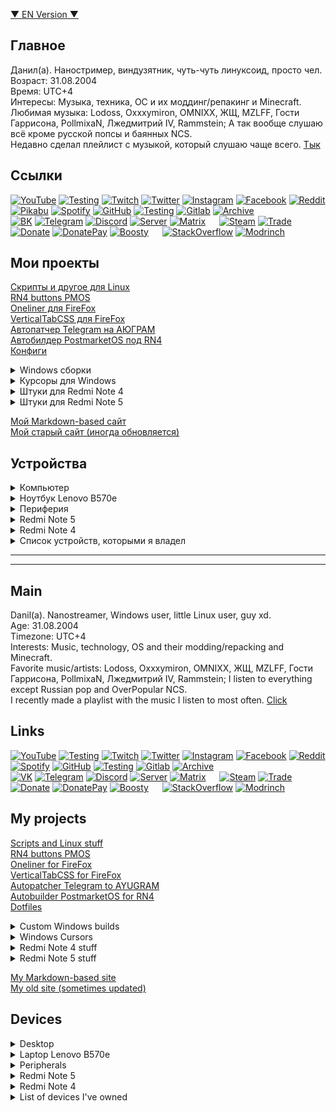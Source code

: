 <!-- https://www.rapidtables.com/convert/color/rgb-to-hex.html -->
<!-- http://shpargalkablog.ru/2016/02/space-html.html -->

[▼ EN Version ▼](#main)  

## Главное
Данил(а). Наностример, виндузятник, чуть-чуть линуксоид, просто чел.  
Возраст: 31.08.2004  
Время: UTC+4  
Интересы: Музыка, техника, ОС и их моддинг/репакинг и Minecraft.  
Любимая музыка: Lodoss, Oxxxymiron, OMNIXX, ЖЩ, MZLFF, Гости Гаррисона, PollmixaN, Лжедмитрий IV, Rammstein; А так вообще слушаю всё кроме русской попсы и баянных NCS.  
Недавно сделал плейлист с музыкой, который слушаю чаще всего. [Тык](https://vk.com/music/playlist/325323467_112_55c64c9939ff9a7ac1)

## Ссылки
[![YouTube](https://img.shields.io/badge/YouTube-F61C0D?style=plastic&link=https://www.youtube.com/@dsys1100)](https://www.youtube.com/@dsys1100)
[![Testing](https://img.shields.io/badge/Testing-F61C0D?style=plastic&link=https://www.youtube.com/@dsys1100_testing)](https://www.youtube.com/@dsys1100_testing)
[![Twitch](https://img.shields.io/badge/Twitch-6441A4?style=plastic&link=https://www.twitch.tv/dsys1100)](https://www.twitch.tv/dsys1100)
[![Twitter](https://img.shields.io/badge/Twitter-1D9BF0?style=plastic&link=https://twitter.com/dsys1100)](https://twitter.com/dsys1100)
[![Instagram](https://img.shields.io/badge/Instagram-FC115D?style=plastic&link=https://instagram.com/username_dsys1100)](https://instagram.com/username_dsys1100)
[![Facebook](https://img.shields.io/badge/Facebook-076BF9?style=plastic&link=https://www.facebook.com/dsys1100/)](https://www.facebook.com/dsys1100/)
[![Reddit](https://img.shields.io/badge/Reddit-FF460B?style=plastic&link=https://www.reddit.com/user/dsys1100)](https://www.reddit.com/user/dsys1100)
[![Pikabu](https://img.shields.io/badge/Pikabu-F2944C?style=plastic&link=https://pikabu.ru/@dsys1100)](https://pikabu.ru/@dsys1100)
[![Spotify](https://img.shields.io/badge/Spotify-13D56C?style=plastic&link=https://open.spotify.com/user/31ppg2dvvaqfzis6mbkwhck76epa)](https://open.spotify.com/user/31ppg2dvvaqfzis6mbkwhck76epa)
[![GitHub](https://img.shields.io/badge/GitHub-black?style=plastic&link=https://github.com/dsys1100)](https://github.com/dsys1100)
[![Testing](https://img.shields.io/badge/Testing-black?style=plastic&link=https://github.com/dsys1100testing)](https://github.com/dsys1100testing)
[![Gitlab](https://img.shields.io/badge/Gitlab-E3442B?style=plastic&link=https://gitlab.com/dsys1100)](https://gitlab.com/dsys1100)
[![Archive](https://img.shields.io/badge/Archive-222222?style=plastic&link=https://archive.org/details/@dsys1100)](https://archive.org/details/@dsys1100)  
[![BK](https://img.shields.io/badge/BK-0077FF?style=plastic&link=https://vk.com/dsys1100)](https://vk.com/dsys1100)
[![Telegram](https://img.shields.io/badge/Telegram-2399D6?style=plastic&link=https://t.me/dsys1100)](https://t.me/dsys1100)
[![Discord](https://img.shields.io/badge/Discord-5865F2?style=plastic&link=https://discord.com/users/690945624740462613)](https://discord.com/users/690945624740462613)
[![Server](https://img.shields.io/badge/Server-5865F2?style=plastic&link=https://discord.gg/DbFpfdvEcG)](https://discord.gg/DbFpfdvEcG)
[![Matrix](https://img.shields.io/badge/Matrix-black?style=plastic&link=https://matrix.to/#/@dsys1100:matrix.org)](https://matrix.to/#/@dsys1100:matrix.org)   
[![Steam](https://img.shields.io/badge/Steam-0E1C31?style=plastic&link=https://steamcommunity.com/id/dsys1100/)](https://steamcommunity.com/id/dsys1100/)
[![Trade](https://img.shields.io/badge/Trade-0E1C31?style=plastic&link=https://steamcommunity.com/tradeoffer/new/?partner=1529726390&token=OI3pVrDE)](https://steamcommunity.com/tradeoffer/new/?partner=1529726390&token=OI3pVrDE)
[![Donate](https://img.shields.io/badge/Donate-F58D07?style=plastic&link=https://donationalerts.com/r/dsys1100)](https://donationalerts.com/r/dsys1100)
[![DonatePay](https://img.shields.io/badge/DonatePay-4BBE60?style=plastic&link=https://new.donatepay.ru/@dsys1100)](https://new.donatepay.ru/@dsys1100)
[![Boosty](https://img.shields.io/badge/Boosty-EF7731?style=plastic&link=https://boosty.to/dsys1100/)](https://boosty.to/dsys1100/)   
[![StackOverflow](https://img.shields.io/badge/StackOverflow-E8701E?style=plastic&link=https://stackoverflow.com/users/24115252/)](https://stackoverflow.com/users/24115252/)
[![Modrinch](https://img.shields.io/badge/Modrinch-00AE63?style=plastic&link=https://modrinth.com/user/dsys1100)](https://modrinth.com/user/dsys1100)

## Мои проекты
[Скрипты и другое для Linux](https://github.com/dsys1100/stuff)  
[RN4 buttons PMOS](https://github.com/dsys1100/xiaomi-mido-buttons)  
[Oneliner для FireFox](https://github.com/dsys1100/waterfall_mod)  
[VerticalTabCSS для FireFox](https://github.com/dsys1100/firefoxcss_StockMod)  
[Автопатчер Telegram на АЮГРАМ](https://github.com/dsys1100/tg-autolspatch)  
[Автобилдер PostmarketOS под RN4](https://github.com/dsys1100/pmos-autobuild)  
[Конфиги](https://github.com/dsys1100/dotfiles)

<details><summary>Windows сборки</summary>
  
   Большинство сборок комплектуются сборкой WinPE.  
   [Minimal PE8 x64](https://mega.nz/folder/sGZ3iSoI#pU2s3sWqjIKJ4tcLP9umCg) /RU  
   [Minimal PE10 x64 19041.572](https://mega.nz/folder/IGA1xAaJ#A9TXDs919Dc-7YH3EbH-gA) /RU / Заброшено  
   [W11 LTSC 22624.1546 MD](https://mega.nz/folder/waZwnTaA#gez2pkVQ1j-09DTEyBFacA) /EN  
   [W11 25398.1 Pro **Reconstructed** Lite](https://mega.nz/folder/JHBECKxK#jYdpBmhveW3t3XzRKvydLA) /EN / Заброшено  
   [w11.22k2652+22635.2915_w10ltsc21.3803 MD](https://mega.nz/folder/FLYElJKY#Yrma6UzW9Iw89Wroj3VtUQ) /EN  
   [W8.1x64 EmbIndPro U23 Lite](https://mega.nz/folder/tDgmwB7T#m1sUrcKpOvaxwwEbeDHAaw) /RU  
   Старые:  
   [21390.2025 Lite](https://mega.nz/folder/JeAF2KCb#ABqTo-YeCQ9CwpiywfPo2w) /EN  
   [W11 Pro 21996 Lite](https://mega.nz/folder/ULZRXbQY#Vq_OIUUUBbruX4xJePqLoA) /EN  
   [W8.0x64 Pro 9200 MD](https://mega.nz/folder/lX5XXTBI#jgTIU1yXsoC_jN81Xkr3xg) /RU  
   Старее - не востребованы.
</details>

<details><summary>Курсоры для Windows</summary>

   [Инверсивный курсор - точка с прозрачным центром](https://mega.nz/folder/4Wo2AYwa#s06QNNjdczf9ZUFNhotMFw)
</details>

<details><summary>Штуки для Redmi Note 4</summary>

   [Баг в шторке (иконки дока снизу)](https://disk.yandex.ru/i/vqVfpyv3qu4XjQ)  
   [Список без бага, Android 12](https://4pda.to/forum/index.php?act=findpost&pid=115649997&anchor=Spoil-115649997-2)  
   [Мой репак MIUI12.5_A10_el13_port](https://mega.nz/folder/FHIh3AoT#Gx7hUabXruD8UD_-z-f73A)  
   [Мой репак Vsmart OS 4, a11](https://mega.nz/folder/oapFHCyb#rCAt6FYycC9xS5o8gkcZ_w)  
   [Google logo + dark bootanimation](https://mega.nz/folder/hSQWzbSa#YrDWHYqQe1Ibz7oaS_2Sng)  
   [Мой репак Pixel Experience Plus, a12.1](https://mega.nz/folder/FPwk2K6J#9GfVyy5cULZKU0ZyHMhReQ)
</details>

<details><summary>Штуки для Redmi Note 5</summary>

   [Google logo + dark bootanimation](https://mega.nz/folder/9fJi2bwZ#Lltxp9SBsIfbpb1QVqVgOA)  
   [Мой репак Pixel Experience Plus, a12.1](https://mega.nz/folder/wDQxXSQS#N01IXGw4jtWdH6PEjrD2gA)
</details>

[Мой Markdown-based сайт](https://dsys1100.github.io/)  
[Мой старый сайт (иногда обновляется)](https://dsys1100.github.io/oldsite/index.html)
## Устройства
<details><summary>Компьютер</summary>

   AeroCool ECO-450W  
   Gigabyte H410M H V3  
   Intel Core i3-10100F BOX  
   MSI NVIDIA GeForce GTX 1050 Ti  
   KingSpec 16GB DDR4 3200 MHz  
   SSD 2.5" KingSpec 256GB  
   SSD 2.5" Samsung 870 QVO 2TB  
   PowerCase Alisio Micro X4B  
</details>

<details><summary>Ноутбук Lenovo B570e</summary>

   Intel Core i3-2350M  
   Intel HD Graphics 3000  
   Nanya 4GB DDR3 1333MHz  
   Samsung 2GB DDR3L 1600MHz  
   SSD 2.5" Apacer 256GB  
   HDD 2.5" WD 1TB  
</details>

<details><summary>Периферия</summary>

   Наушники: Panasonic HJE125E-V ❤️  
   Монитор: AOC G2460V  
   Клавиатура: A4Tech Fstyler FK11  
   Мышь: Xiaomi Mi Wireless Mouse Lite 2  
   Мышь 2: A4Tech Fstyler FM12  
</details>

<details><summary>Redmi Note 5</summary>

   4/64,  
  Pixel Experience 12.1, my repack  
</details>

<details><summary>Redmi Note 4</summary>

   3/32, Snapdragon  
  PostmarketOS, KDE-Desktop  
  Pixel Experience 12.1, my repack  
  MIUI12.5a10_el13_dsys1100repack  
</details>


<details><summary>Список устройств, которыми я владел</summary>

?  
Explay Solo (2 штуки, обе подарок от Деда (сгрыз буквально))  
?  
Билайн Смарт 6 (0.5/4, наеб по памяти жоски)  
?  
Ritmix 	RMD-726 (Несколько раз чинили экран, в итоге Dr.Web заблокировал устройство и все, с концами. Невозможно прошить ибо нет кнопок громкости)  
?  
Nokia 7500 Prism (Мамин)  
?  
Nokia Asha 202 (Мамин)  
?  
Alcatel 1X (Мама пополам переломала)  
Micromax Q415 (От Витали, я юзал MIUI 9 на нем)  
Supra M12CG (Планшет, из-за кастома перевернутый гироскоп)  
Samsung Galaxy Mega (Мылит камера)  
Meizu M5 Note (На него обмен микромакса, меги и трупа ноута)  
4Good T800i / T803i (Планшет на винде (1гб озу хд))  
Redmi Note 4X (На миакке, анлокнутый)  
Redmi 6 Pro (9 класс)  
Asus ZenFone Max Pro M1 (После прошивок менял матрицу 2 раза)  
Redmi 5A (Закастомил крышку)  
Honor 8 Lite (Ху/Хо параша ебаная)  
Wileyfox Swift 2X (Меня наебали)  
Redmi Note 4 (3/32 веригуд, Все еще со мной)  
Honor 9 Lite (Ху/Хо параша ебаная)  
Galaxy J2 Prime (Мамин, как доп.)  
Redmi 5 Plus (Без вибрации)  
Redmi Note 5 (3/32 гуд)  
Redmi Note 7 (3/32 это боль лютая)  
Galaxy S10e (exynos / абсолютный сток)  
Redmi Note 9 Pro (Батареяфон, лопата)  
Redmi Note 5 (4/64 red, все еще со мной)  
Lumia 950 (Для винды, +-разочарование)  
Mi MIX 2S (Величайшее Разочарование)  
</details>

-----
-----


## Main
Danil(a). Nanostreamer, Windows user, little Linux user, guy xd.  
Age: 31.08.2004  
Timezone: UTC+4  
Interests: Music, technology, OS and their modding/repacking and Minecraft.  
Favorite music/artists: Lodoss, Oxxxymiron, OMNIXX, ЖЩ, MZLFF, Гости Гаррисона, PollmixaN, Лжедмитрий IV, Rammstein; I listen to everything except Russian pop and OverPopular NCS.  
I recently made a playlist with the music I listen to most often. [Click](https://vk.com/music/playlist/325323467_112_55c64c9939ff9a7ac1)


## Links
[![YouTube](https://img.shields.io/badge/YouTube-F61C0D?style=plastic&link=https://www.youtube.com/@dsys1100)](https://www.youtube.com/@dsys1100)
[![Testing](https://img.shields.io/badge/Testing-F61C0D?style=plastic&link=https://www.youtube.com/@dsys1100_testing)](https://www.youtube.com/@dsys1100_testing)
[![Twitch](https://img.shields.io/badge/Twitch-6441A4?style=plastic&link=https://www.twitch.tv/dsys1100)](https://www.twitch.tv/dsys1100)
[![Twitter](https://img.shields.io/badge/Twitter-1D9BF0?style=plastic&link=https://twitter.com/dsys1100)](https://twitter.com/dsys1100)
[![Instagram](https://img.shields.io/badge/Instagram-FC115D?style=plastic&link=https://instagram.com/username_dsys1100)](https://instagram.com/username_dsys1100)
[![Facebook](https://img.shields.io/badge/Facebook-076BF9?style=plastic&link=https://www.facebook.com/dsys1100/)](https://www.facebook.com/dsys1100/)
[![Reddit](https://img.shields.io/badge/Reddit-FF460B?style=plastic&link=https://www.reddit.com/user/dsys1100)](https://www.reddit.com/user/dsys1100)
[![Spotify](https://img.shields.io/badge/Spotify-13D56C?style=plastic&link=https://open.spotify.com/user/31ppg2dvvaqfzis6mbkwhck76epa)](https://open.spotify.com/user/31ppg2dvvaqfzis6mbkwhck76epa)
[![GitHub](https://img.shields.io/badge/GitHub-black?style=plastic&link=https://github.com/dsys1100)](https://github.com/dsys1100)
[![Testing](https://img.shields.io/badge/Testing-black?style=plastic&link=https://github.com/dsys1100testing)](https://github.com/dsys1100testing)
[![Gitlab](https://img.shields.io/badge/Gitlab-E3442B?style=plastic&link=https://gitlab.com/dsys1100)](https://gitlab.com/dsys1100)
[![Archive](https://img.shields.io/badge/Archive-222222?style=plastic&link=https://archive.org/details/@dsys1100)](https://archive.org/details/@dsys1100)  
[![VK](https://img.shields.io/badge/BK-0077FF?style=plastic&link=https://vk.com/dsys1100)](https://vk.com/dsys1100)
[![Telegram](https://img.shields.io/badge/Telegram-2399D6?style=plastic&link=https://t.me/dsys1100)](https://t.me/dsys1100)
[![Discord](https://img.shields.io/badge/Discord-5865F2?style=plastic&link=https://discord.com/users/690945624740462613)](https://discord.com/users/690945624740462613)
[![Server](https://img.shields.io/badge/Server-5865F2?style=plastic&link=https://discord.gg/DbFpfdvEcG)](https://discord.gg/DbFpfdvEcG)
[![Matrix](https://img.shields.io/badge/Matrix-black?style=plastic&link=https://matrix.to/#/@dsys1100:matrix.org)](https://matrix.to/#/@dsys1100:matrix.org)   
[![Steam](https://img.shields.io/badge/Steam-0E1C31?style=plastic&link=https://steamcommunity.com/id/dsys1100/)](https://steamcommunity.com/id/dsys1100/)
[![Trade](https://img.shields.io/badge/Trade-0E1C31?style=plastic&link=https://steamcommunity.com/tradeoffer/new/?partner=1529726390&token=OI3pVrDE)](https://steamcommunity.com/tradeoffer/new/?partner=1529726390&token=OI3pVrDE)
[![Donate](https://img.shields.io/badge/Donate-F58D07?style=plastic&link=https://donationalerts.com/r/dsys1100)](https://donationalerts.com/r/dsys1100)
[![DonatePay](https://img.shields.io/badge/DonatePay-4BBE60?style=plastic&link=https://new.donatepay.ru/@dsys1100)](https://new.donatepay.ru/@dsys1100)
[![Boosty](https://img.shields.io/badge/Boosty-EF7731?style=plastic&link=https://boosty.to/dsys1100/)](https://boosty.to/dsys1100/)   
[![StackOverflow](https://img.shields.io/badge/StackOverflow-E8701E?style=plastic&link=https://stackoverflow.com/users/24115252/)](https://stackoverflow.com/users/24115252/)
[![Modrinch](https://img.shields.io/badge/Modrinch-00AE63?style=plastic&link=https://modrinth.com/user/dsys1100)](https://modrinth.com/user/dsys1100)

## My projects
[Scripts and Linux stuff](https://github.com/dsys1100/stuff)  
[RN4 buttons PMOS](https://github.com/dsys1100/xiaomi-mido-buttons)  
[Oneliner for FireFox](https://github.com/dsys1100/waterfall_mod)  
[VerticalTabCSS for FireFox](https://github.com/dsys1100/firefoxcss_StockMod)  
[Autopatcher Telegram to AYUGRAM](https://github.com/dsys1100/tg-autolspatch)  
[Autobuilder PostmarketOS for RN4](https://github.com/dsys1100/pmos-autobuild)  
[Dotfiles](https://github.com/dsys1100/dotfiles)

<details><summary>Custom Windows builds</summary>
  
   Most builds come with Custom Rus WinPE.  
   (I can't find minimal WinPEs in English with internet and explorer that weigh less than 250mb)  
   [Minimal PE8 x64](https://mega.nz/folder/sGZ3iSoI#pU2s3sWqjIKJ4tcLP9umCg) /RU  
   [Minimal PE10 x64 19041.572](https://mega.nz/folder/IGA1xAaJ#A9TXDs919Dc-7YH3EbH-gA) /RU / Deprecated  
   [W11 LTSC 22624.1546 MD](https://mega.nz/folder/waZwnTaA#gez2pkVQ1j-09DTEyBFacA) /EN  
   [W11 25398.1 Pro **Reconstructed** Lite](https://mega.nz/folder/JHBECKxK#jYdpBmhveW3t3XzRKvydLA) /EN / Deprecated  
   [w11.22k2652+22635.2915_w10ltsc21.3803 MD](https://mega.nz/folder/FLYElJKY#Yrma6UzW9Iw89Wroj3VtUQ) /EN  
   [W8.1x64 EmbIndPro U23 Lite](https://mega.nz/folder/tDgmwB7T#m1sUrcKpOvaxwwEbeDHAaw) /RU  
   Old:  
   [21390.2025 Lite](https://mega.nz/folder/JeAF2KCb#ABqTo-YeCQ9CwpiywfPo2w) /EN  
   [W11 Pro 21996 Lite](https://mega.nz/folder/ULZRXbQY#Vq_OIUUUBbruX4xJePqLoA) /EN  
   [W8.0x64 Pro 9200 MD](https://mega.nz/folder/lX5XXTBI#jgTIU1yXsoC_jN81Xkr3xg) /RU  
   Older - unclaimed.
</details>

<details><summary>Windows Cursors</summary>

   [Inverted cursor - dot with transparent center](https://mega.nz/folder/4Wo2AYwa#s06QNNjdczf9ZUFNhotMFw)
</details>

<details><summary>Redmi Note 4 stuff</summary>

   [Bug in QS (Look at the icons below)](https://disk.yandex.ru/i/vqVfpyv3qu4XjQ)  
   [List without bug, Android 12](https://4pda.to/forum/index.php?act=findpost&pid=115649997&anchor=Spoil-115649997-2)  
   [My repack MIUI12.5_A10_el13_port](https://mega.nz/folder/FHIh3AoT#Gx7hUabXruD8UD_-z-f73A)  
   [My repack Vsmart OS 4, a11](https://mega.nz/folder/oapFHCyb#rCAt6FYycC9xS5o8gkcZ_w)  
   [Google logo + dark bootanimation](https://mega.nz/folder/hSQWzbSa#YrDWHYqQe1Ibz7oaS_2Sng)  
   [My repack Pixel Experience Plus, a12.1](https://mega.nz/folder/FPwk2K6J#9GfVyy5cULZKU0ZyHMhReQ)
</details>

<details><summary>Redmi Note 5 stuff</summary>

   [Google logo + dark bootanimation](https://mega.nz/folder/9fJi2bwZ#Lltxp9SBsIfbpb1QVqVgOA)  
   [My repack Pixel Experience Plus, a12.1](https://mega.nz/folder/wDQxXSQS#N01IXGw4jtWdH6PEjrD2gA)
</details>

[My Markdown-based site](https://dsys1100.github.io/)  
[My old site (sometimes updated)](https://dsys1100.github.io/oldsite/index.html)

## Devices
<details><summary>Desktop</summary>

   AeroCool ECO-450W  
   Gigabyte H410M H V3  
   Intel Core i3-10100F BOX  
   MSI NVIDIA GeForce GTX 1050 Ti  
   KingSpec 16GB DDR4 3200 MHz  
   SSD 2.5" KingSpec 256GB  
   SSD 2.5" Samsung 870 QVO 2TB  
   PowerCase Alisio Micro X4B  
</details>

<details><summary>Laptop Lenovo B570e</summary>

   Intel Core i3-2350M  
   Intel HD Graphics 3000  
   Nanya 4GB DDR3 1333MHz  
   Samsung 2GB DDR3L 1600MHz  
   SSD 2.5" Apacer 256GB  
   HDD 2.5" WD 1TB  
</details>

<details><summary>Peripherals</summary>

   Earphones: Panasonic HJE125E-V ❤️  
   Monitor: AOC G2460V  
   Keyboard: A4Tech Fstyler FK11  
   Mouse: Xiaomi Mi Wireless Mouse Lite 2  
   Mouse 2: A4Tech Fstyler FM12  
</details>

<details><summary>Redmi Note 5</summary>

   4/64,  
  Pixel Experience 12.1, my repack  
</details>

<details><summary>Redmi Note 4</summary>

   3/32, Snapdragon  
  PostmarketOS, KDE-Desktop  
  Pixel Experience 12.1, my repack  
  MIUI12.5a10_el13_dsys1100repack  
</details>

<details><summary>List of devices I've owned</summary>

?  
Explay Solo (2 pieces, both a gift from Grandpa)  
?  
Beeline Smart 6 (1/8, in fact 0.5/4)  
?  
Ritmix RMD-726 (Several times fixed the screen, eventually Dr.Web locked the device. Unable to flash because there are no volume buttons)  
?  
Nokia 7500 Prism (Mom's)  
?  
Nokia Asha 202 (Mom's)  
?  
Alcatel 1X (Mom broke it in half)  
Micromax Q415 (From Vitaliy, I used MIUI 9 on it)  
Supra M12CG (Tablet, inverted gyroscope because of the custom ROM)  
Samsung Galaxy Mega (Camera washes out)  
Meizu M5 Note (I traded Micromax, Samsung and died crap laptop for it)  
4Good T800i / T803i (Windows tablet (1gb RAM xd))  
Redmi Note 4X (With Mi Account, unlocked and flashed)  
Redmi 6 Pro (Grade 9 in school)  
Asus ZenFone Max Pro M1 (Changed the display 2 times after flashing)  
Redmi 5A (Got the cover customized)  
Honor 8 Lite (Hu/Ho is fckng sht.)  
Wileyfox Swift 2X (I've been duped)  
Redmi Note 4 (3/32 verygood, Still with me)  
Honor 9 Lite (Hu/Ho is fckng sht.)  
Galaxy J2 Prime (Mom's)  
Redmi 5 Plus (No Vibration)  
Redmi Note 5 (3/32 good)  
Redmi Note 7 (3/32 is a pain)  
Galaxy S10e (exynos / all time locked bootloader)  
Redmi Note 9 Pro (Batteryphone, very big for me)  
Redmi Note 5 (4/64 red, still with me)  
Lumia 950 (For Windows, +-disappointment)  
Mi MIX 2S (VERY Disappointment)  
</details>
